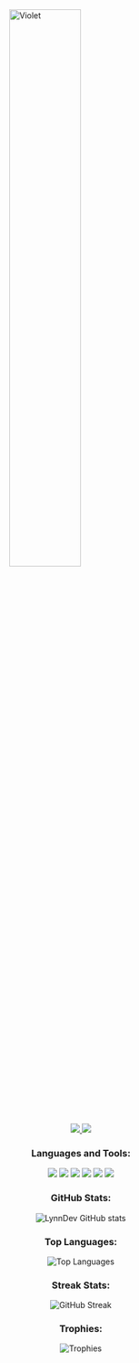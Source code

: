 <img src="https://i.postimg.cc/J7Z4P3cc/lyw.png" alt="Violet" style="display: block; margin-left: auto; margin-right: auto; width: 50%;"/>

<div align="center">

  <span>
    <a href="https://github.com/LynnDev0">
      <img src="https://img.shields.io/badge/GitHub-100000?style=for-the-badge&logo=github&logoColor=white"/>
    </a>
    <a href="https://discord.gg/teamundo">
      <img src="https://img.shields.io/badge/Discord-7289DA?style=for-the-badge&logo=discord&logoColor=white"/>
    </a>
  </span>

  ### Languages and Tools:
  <span>
    <img src="https://img.shields.io/badge/TypeScript-007ACC?style=for-the-badge&logo=typescript&logoColor=white"/>
    <img src="https://img.shields.io/badge/JavaScript-F7DF1E?style=for-the-badge&logo=javascript&logoColor=black"/>
    <img src="https://img.shields.io/badge/Python-3776AB?style=for-the-badge&logo=python&logoColor=white"/>
    <img src="https://img.shields.io/badge/Java-ED8B00?style=for-the-badge&logo=openjdk&logoColor=white"/>
    <img src="https://img.shields.io/badge/Kotlin-0095D5?style=for-the-badge&logo=kotlin&logoColor=white"/>
    <img src="https://img.shields.io/badge/C++-00599C?style=for-the-badge&logo=cplusplus&logoColor=white"/>
  </span>

  ### GitHub Stats:
  ![LynnDev GitHub stats](https://github-readme-stats.vercel.app/api?username=lynndev0&show_icons=true&theme=radical)

  ### Top Languages:
  ![Top Languages](https://github-readme-stats.vercel.app/api/top-langs/?username=lynndev0&layout=compact&theme=radical)

  ### Streak Stats:
  ![GitHub Streak](http://github-readme-streak-stats.herokuapp.com?user=lynndev0&theme=radical&hide_border=true)

  ### Trophies:
  ![Trophies](https://github-profile-trophy.vercel.app/?username=lynndev0&theme=radical&no-frame=true&column=7)
</div>
